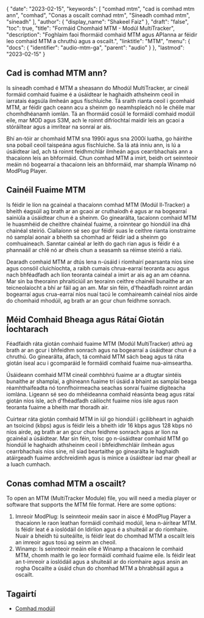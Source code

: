 {
  "date": "2023-02-15",
  "keywords": [
"comhad mtm",
"cad is comhad mtm ann",
"comhad",
"Conas a oscailt comhad mtm",
"Síneadh comhad mtm",
"síneadh"
],
  "author": {
    "display_name": "Shakeel Faiz"
},
  "draft": "false",
  "toc": true,
  "title": "Formáid Chomhaid MTM - Modúl MultiTracker",
  "description": "Foghlaim faoi fhormáid comhaid MTM agus APIanna ar féidir leo comhaid MTM a chruthú agus a oscailt.",
  "linktitle": "MTM",
  "menu": {
    "docs": {
      "identifier": "audio-mtm-ga",
      "parent": "audio"
}
},
  "lastmod": "2023-02-15"
}

## Cad is comhad MTM ann?

Is síneadh comhad é MTM a sheasann do Mhodúl MultiTracker, ar cineál formáid comhaid fuaime é a úsáidtear le haghaidh athsheinm ceoil in iarratais éagsúla ilmheán agus físchluiche. Tá sraith rianta ceoil i gcomhaid MTM, ar féidir gach ceann acu a sheinm go neamhspleách nó le chéile mar chomhdhéanamh iomlán. Tá an fhormáid cosúil le formáidí comhaid modúil eile, mar MOD agus S3M, ach le roinnt difríochtaí maidir leis an gcaoi a stóráiltear agus a imrítear na sonraí ar ais.

Bhí an-tóir ar chomhaid MTM sna 1990í agus sna 2000í luatha, go háirithe sna pobail ceoil taispeána agus físchluiche. Sa lá atá inniu ann, is lú a úsáidtear iad, ach tá roinnt feidhmchlár ilmheán agus cearrbhachais ann a thacaíonn leis an bhformáid. Chun comhad MTM a imirt, beidh ort seinnteoir meáin nó bogearraí a thacaíonn leis an bhformáid, mar shampla Winamp nó ModPlug Player.

## Cainéil Fuaime MTM

Is féidir le líon na gcainéal a thacaíonn comhad MTM (Modúl Il-Tracker) a bheith éagsúil ag brath ar an gcaoi ar cruthaíodh é agus ar na bogearraí sainiúla a úsáidtear chun é a sheinm. Go ginearálta, tacaíonn comhaid MTM le huasmhéid de cheithre chainéal fuaime, a roinntear go hiondúil ina dhá chainéal steirió. Ciallaíonn sé seo gur féidir suas le ceithre rianta ionstraime nó samplaí aonair a bheith sa chomhad ar féidir iad a sheinm go comhuaineach. Sanntar cainéal ar leith do gach rian agus is féidir é a phannaáil ar chlé nó ar dheis chun a seasamh sa réimse steirió a rialú.

Dearadh comhaid MTM ar dtús lena n-úsáid i ríomhairí pearsanta níos sine agus consóil cluichíochta, a raibh cumais chrua-earraí teoranta acu agus nach bhféadfadh ach líon teoranta cainéal a imirt ar ais ag an am céanna. Mar sin ba theorainn phraiticiúil an teorainn ceithre chainéil bunaithe ar an teicneolaíocht a bhí ar fáil ag an am. Mar sin féin, d'fhéadfadh roinnt ardán bogearraí agus crua-earraí níos nuaí tacú le comhaireamh cainéal níos airde do chomhaid mhodúil, ag brath ar an gcur chun feidhme sonrach.

## Méid Comhaid Bheaga agus Rátaí Giotán Íochtarach

Féadfaidh ráta giotán comhaid fuaime MTM (Modúl MultiTracker) athrú ag brath ar an gcur i bhfeidhm sonrach agus na bogearraí a úsáidtear chun é a chruthú. Go ginearálta, áfach, tá comhaid MTM sách beag agus tá ráta giotán íseal acu i gcomparáid le formáidí comhaid fuaime nua-aimseartha.

Úsáideann comhaid MTM cineál comhbhrú fuaime ar a dtugtar sintéis bunaithe ar shamplaí, a ghineann fuaime trí úsáid a bhaint as samplaí beaga réamhthaifeadta nó tonnfhoirmeacha seachas sonraí fuaime digiteacha iomlána. Ligeann sé seo do mhéideanna comhaid réasúnta beag agus rátaí giotán níos ísle, ach d'fhéadfadh cáilíocht fuaime níos ísle agus raon teoranta fuaime a bheith mar thoradh air.

Cuirtear ráta giotán comhaid MTM in iúl go hiondúil i gcilibheart in aghaidh an tsoicind (kbps) agus is féidir leis a bheith idir 16 kbps agus 128 kbps nó níos airde, ag brath ar an gcur chun feidhme sonrach agus ar líon na gcainéal a úsáidtear. Mar sin féin, toisc go n-úsáidtear comhaid MTM go hiondúil le haghaidh athsheinm ceoil i bhfeidhmchláir ilmheán agus cearrbhachais níos sine, níl siad beartaithe go ginearálta le haghaidh atáirgeadh fuaime ardchreidimh agus is minice a úsáidtear iad mar gheall ar a luach cumhach.

## Conas comhad MTM a oscailt?

To open an MTM (MultiTracker Module) file, you will need a media player or software that supports the MTM file format. Here are some options:

1. Imreoir ModPlug: Is seinnteoir meáin saor in aisce é ModPlug Player a thacaíonn le raon leathan formáidí comhaid modúil, lena n-áirítear MTM. Is féidir leat é a íoslódáil ón Idirlíon agus é a shuiteáil ar do ríomhaire. Nuair a bheidh tú suiteáilte, is féidir leat do chomhad MTM a oscailt leis an imreoir agus tosú ag seinm an cheoil.
2. Winamp: Is seinnteoir meáin eile é Winamp a thacaíonn le comhaid MTM, chomh maith le go leor formáidí comhaid fuaime eile. Is féidir leat an t-imreoir a íoslódáil agus a shuiteáil ar do ríomhaire agus ansin an rogha Oscailte a úsáid chun do chomhad MTM a bhrabhsáil agus a oscailt.

## Tagairtí
* [Comhad modúil](https://en.wikipedia.org/wiki/Module_file)


